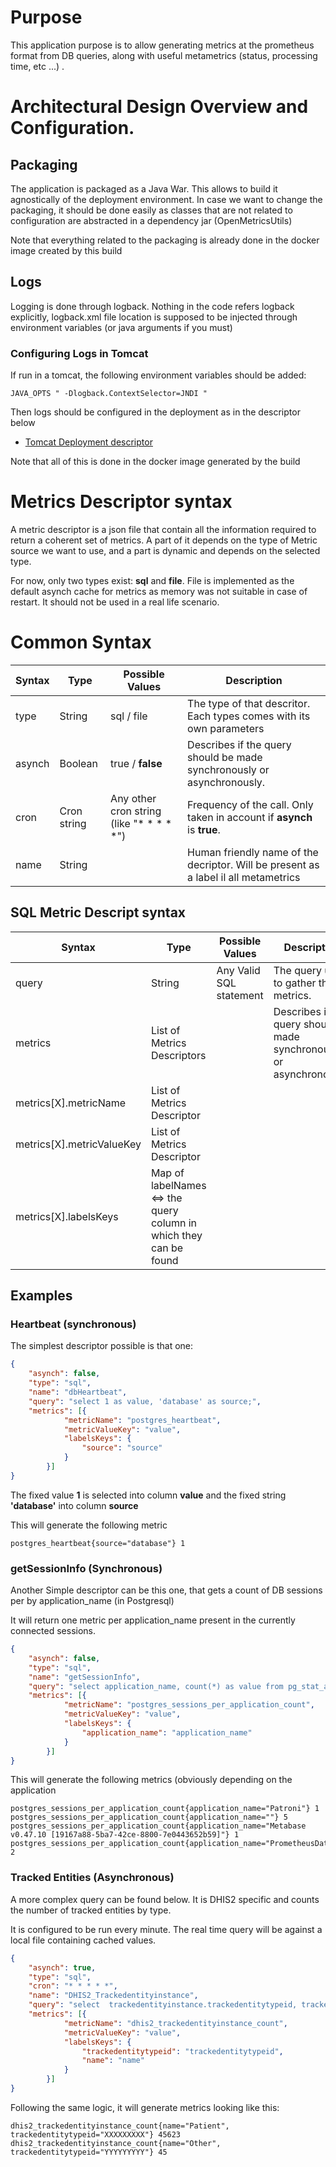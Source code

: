 # Purpose

This application purpose is to allow generating metrics at the prometheus format from DB queries, along with useful metametrics (status, processing time, etc ...) .

# Architectural Design Overview and Configuration.

## Packaging

The application is packaged as a Java War. This allows to build it agnostically of the deployment environment. In case we want to change the packaging, it should be done easily as classes that are not related to configuration are abstracted in a dependency jar (OpenMetricsUtils)

Note that everything related to the packaging is already done in the docker image created by this build

## Logs

Logging is done through logback. Nothing in the code refers logback explicitly, logback.xml file location is supposed to be injected through environment variables (or java arguments if you must)

### Configuring Logs in Tomcat
If run in a tomcat, the following environment variables should be added:

```
JAVA_OPTS " -Dlogback.ContextSelector=JNDI "
```

Then logs should be configured in the deployment as in the descriptor below
* [Tomcat Deployment descriptor](../../docker_content/prometheus_db_exporter/PrometheusDbExporter.xml)


Note that all of this is done in the docker image generated by the build



# Metrics Descriptor syntax

A metric descriptor is a json file that contain all the information required to return a coherent set of metrics. A part of it depends on the type of Metric source we want to use, and a part is dynamic and depends on the selected type.

For now, only two types exist: **sql** and **file**. File is implemented as the default asynch cache for metrics as memory was not suitable in case of restart. It should not be used in a real life scenario.

# Common Syntax


| Syntax      | Type  | Possible Values| Description |
| ----------- | ----------- |----------- |----------- |
| type  | String        | sql / file        | The type of that descritor. Each types comes with its own parameters |
| asynch      | Boolean        | true / **false**       | Describes if the query should be made synchronously or asynchronously. |
| cron   | Cron string        | Any other cron string (like "* * * * *")  | Frequency of the call. Only taken in account if **asynch** is **true**. |
| name   | String        |  | Human friendly name of the decriptor. Will be present as a label il all metametrics |


## SQL Metric Descript syntax


| Syntax      | Type  | Possible Values| Description |
| ----------- | ----------- |----------- |----------- |
| query  | String        | Any Valid SQL statement        | The query used to gather the metrics. |
| metrics      | List of Metrics Descriptors |      | Describes if the query should be made synchronously or asynchronously. |
| metrics[X].metricName      | List of Metrics Descriptor        |      |  |
| metrics[X].metricValueKey      | List of Metrics Descriptor        |      |  |
| metrics[X].labelsKeys      | Map of labelNames <=> the query column in which they can be found        |      |  |


## Examples

### Heartbeat (synchronous)

The simplest descriptor possible is that one:
```json
{
    "asynch": false,
    "type": "sql",
    "name": "dbHeartbeat",
    "query": "select 1 as value, 'database' as source;",
    "metrics": [{
            "metricName": "postgres_heartbeat",
            "metricValueKey": "value",
            "labelsKeys": {
                "source": "source"
            }
        }]
}
```

The fixed value **1** is selected into column **value** and the fixed string **'database'** into column **source** 

This will generate the following metric 
```
postgres_heartbeat{source="database"} 1
```

### getSessionInfo (Synchronous)

Another Simple descriptor can be this one, that gets a count of DB sessions per by application_name (in Postgresql)

It will return one metric per application_name present in the currently connected sessions.

```json
{
    "asynch": false,
    "type": "sql",
    "name": "getSessionInfo",
    "query": "select application_name, count(*) as value from pg_stat_activity group by application_name",
    "metrics": [{
            "metricName": "postgres_sessions_per_application_count",
            "metricValueKey": "value",
            "labelsKeys": {
                "application_name": "application_name"
            }
        }]
}
```


This will generate the following metrics (obviously depending on the application 
```
postgres_sessions_per_application_count{application_name="Patroni"} 1
postgres_sessions_per_application_count{application_name=""} 5
postgres_sessions_per_application_count{application_name="Metabase v0.47.10 [19167a88-5ba7-42ce-8800-7e0443652b59]"} 1
postgres_sessions_per_application_count{application_name="PrometheusDatabaseExporterWar"} 2
```



### Tracked Entities (Asynchronous)

A more complex query can be found below. It is DHIS2 specific and counts the number of tracked entities by type.

It is configured to be run every minute. The real time query will be against a local file containing cached values.

```json
{
    "asynch": true,
    "type": "sql",
    "cron": "* * * * *",
    "name": "DHIS2_Trackedentityinstance",
    "query": "select  trackedentityinstance.trackedentitytypeid, trackedentitytype.name, count(*) as value from trackedentityinstance left outer join trackedentitytype on trackedentityinstance.trackedentitytypeid = trackedentitytype.trackedentitytypeid group by trackedentityinstance.trackedentitytypeid, trackedentitytype.name",
    "metrics": [{
            "metricName": "dhis2_trackedentityinstance_count",
            "metricValueKey": "value",
            "labelsKeys": {
                "trackedentitytypeid": "trackedentitytypeid",
                "name": "name"
            }
        }]
}
```

Following the same logic, it will generate metrics looking like this:
```
dhis2_trackedentityinstance_count{name="Patient", trackedentitytypeid="XXXXXXXXX"} 45623
dhis2_trackedentityinstance_count{name="Other", trackedentitytypeid="YYYYYYYYY"} 45
```


